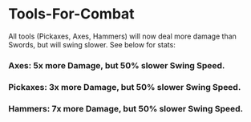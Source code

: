 # Tools-For-Combat
All tools (Pickaxes, Axes, Hammers) will now deal more damage than Swords, but will swing slower. See below for stats:

### Axes: 5x more Damage, but 50% slower Swing Speed.
### Pickaxes: 3x more Damage, but 50% slower Swing Speed.
### Hammers: 7x more Damage, but 50% slower Swing Speed.
